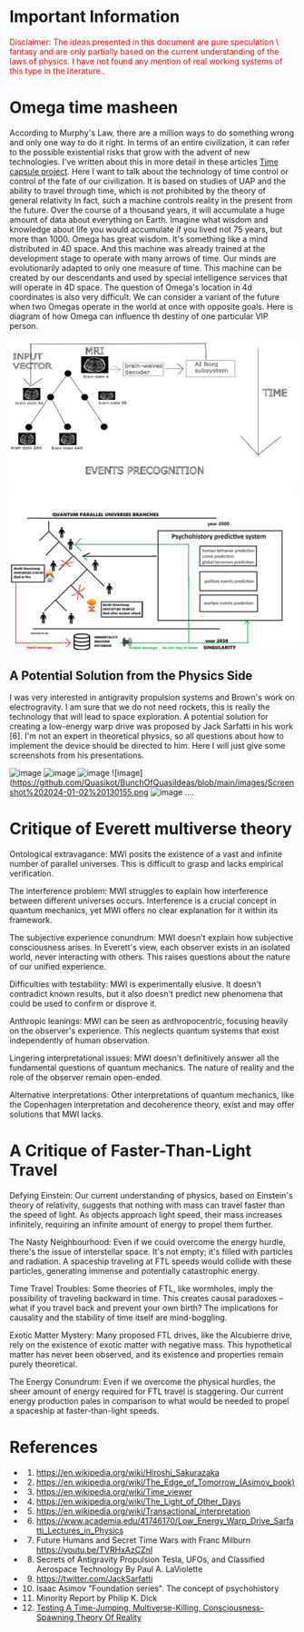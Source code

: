 # Important Information

<span style="color: red;">Disclaimer: The ideas presented in this document are pure speculation \ fantasy and are only partially based on the current understanding of the laws of physics. I have not found any mention of real working systems of this type in the literature..</span>

# Omega time masheen

According to Murphy's Law, there are a million ways to do something wrong and only one way to do it right. In terms of an entire civilization, it can refer to the possible existential risks that grow with the advent of new technologies. I've written about this in more detail in these articles [Time capsule project](https://github.com/Quasikot/BunchOfQuasiIdeas/blob/main/Time%20capsule%20project.md). Here I want to talk about the technology of time control or control of the fate of our civilization. It is based on studies of UAP and the ability to travel through time, which is not prohibited by the theory of general relativity
In fact, such a machine controls reality in the present from the future. Over the course of a thousand years, it will accumulate a huge amount of data about everything on Earth. Imagine what wisdom and knowledge about life you would accumulate if you lived not 75 years, but more than 1000. Omega has great wisdom. It's something like a mind distributed in 4D space. And this machine was already trained at the development stage to operate with many arrows of time. Our minds are evolutionarily adapted to only one measure of time.
This machine can be created by our descendants and used by special intelligence services that will operate in 4D space. The question of Omega's location in 4d coordinates is also very difficult. We can consider a variant of the future when two Omegas operate in the world at once with opposite goals.
Here is diagram of how Omega can influence th destiny of one particular VIP person.

![image](https://github.com/QuasiIdeas/BunchOfQuasiIdeas/blob/main/images/event_precog.png)
![image](https://github.com/QuasiIdeas/BunchOfQuasiIdeas/blob/main/images/psychohistory.png)

## A Potential Solution from the Physics Side
I was very interested in antigravity propulsion systems and Brown's work on electrogravity. I am sure that we do not need rockets, this is really the technology that will lead to space exploration. A potential solution for creating a low-energy warp drive was proposed by Jack Sarfatti in his work [6].
I'm not an expert in theoretical physics, so all questions about how to implement the device should be directed to him.
Here I will just give some screenshots from his presentations.

![image](https://github.com/Quasikot/BunchOfQuasiIdeas/blob/main/images/Screenshot%202024-01-02%20125855.png)
![image](https://github.com/Quasikot/BunchOfQuasiIdeas/blob/main/images/Screenshot%202024-01-02%20130039.png)
![image](https://github.com/Quasikot/BunchOfQuasiIdeas/blob/main/images/Screenshot%202024-01-02%20125832.png)
![image](https://github.com/Quasikot/BunchOfQuasiIdeas/blob/main/images/Screenshot%202024-01-02%20130155.png
![image](https://github.com/Quasikot/BunchOfQuasiIdeas/blob/main/images/Screenshot%202024-01-02%20130311.png)
....


# Critique of Everett multiverse theory 

Ontological extravagance: MWI posits the existence of a vast and infinite number of parallel universes. This is difficult to grasp and lacks empirical verification.

The interference problem:  MWI struggles to explain how interference between different universes occurs. Interference is a crucial concept in quantum mechanics, yet MWI offers no clear explanation for it within its framework.

The subjective experience conundrum: MWI doesn't explain how subjective consciousness arises. In Everett's view, each observer exists in an isolated world, never interacting with others. This raises questions about the nature of our unified experience.

Difficulties with testability: MWI is experimentally elusive. It doesn't contradict known results, but it also doesn't predict new phenomena that could be used to confirm or disprove it.

Anthropic leanings: MWI can be seen as anthropocentric, focusing heavily on the observer's experience. This neglects quantum systems that exist independently of human observation.

Lingering interpretational issues: MWI doesn't definitively answer all the fundamental questions of quantum mechanics. The nature of reality and the role of the observer remain open-ended.

Alternative interpretations: Other interpretations of quantum mechanics, like the Copenhagen interpretation and decoherence theory, exist and may offer solutions that MWI lacks.

# A Critique of Faster-Than-Light Travel
Defying Einstein: Our current understanding of physics, based on Einstein's theory of relativity, suggests that nothing with mass can travel faster than the speed of light. As objects approach light speed, their mass increases infinitely, requiring an infinite amount of energy to propel them further.

The Nasty Neighbourhood: Even if we could overcome the energy hurdle, there's the issue of interstellar space. It's not empty; it's filled with particles and radiation. A spaceship traveling at FTL speeds would collide with these particles, generating immense and potentially catastrophic energy.

Time Travel Troubles:  Some theories of FTL, like wormholes,  imply the possibility of traveling backward in time. This creates causal paradoxes – what if you travel back and prevent your own birth? The implications for causality and the stability of time itself are mind-boggling.

Exotic Matter Mystery:  Many proposed FTL drives, like the Alcubierre drive, rely on the existence of exotic matter with negative mass. This hypothetical matter has never been observed, and its existence and properties remain purely theoretical.

The Energy Conundrum:  Even if we overcome the  physical hurdles, the sheer amount of energy required for FTL travel is staggering.  Our current energy production pales in comparison to what would be needed to propel a spaceship at faster-than-light speeds.

# References
* 1. https://en.wikipedia.org/wiki/Hiroshi_Sakurazaka
* 2. https://en.wikipedia.org/wiki/The_Edge_of_Tomorrow_(Asimov_book)
* 3. https://en.wikipedia.org/wiki/Time_viewer
* 4. https://en.wikipedia.org/wiki/The_Light_of_Other_Days
* 5. https://en.wikipedia.org/wiki/Transactional_interpretation
* 6. https://www.academia.edu/41746170/Low_Energy_Warp_Drive_Sarfatti_Lectures_in_Physics
* 7. Future Humans and Secret Time Wars with Franc Milburn https://youtu.be/TVRHxAzCZnI
* 8. Secrets of Antigravity Propulsion Tesla, UFOs, and Classified Aerospace Technology By Paul A. LaViolette
* 9. https://twitter.com/JackSarfatti
* 10. Isaac Asimov "Foundation series". The concept of psychohistory
* 11. Minority Report by Philip K. Dick
* 12. [Testing A Time-Jumping, Multiverse-Killing, Consciousness-Spawning Theory Of Reality](https://www.forbes.com/sites/andreamorris/2023/10/23/testing-a-time-jumping-multiverse-killing-consciousness-spawning-theory-of-reality/?sh=19af844f209b)





